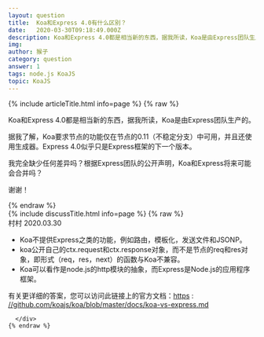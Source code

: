 ```yaml
---
layout: question
title:  Koa和Express 4.0有什么区别？
date:   2020-03-30T09:18:49.000Z
description: Koa和Express 4.0都是相当新的东西，据我所读，Koa是由Express团队生产的。据我了解，Koa要求节点的功能仅在节点的0.11（不稳定...
img: 
author: 猴子
category: question
answer: 1
tags: node.js KoaJS
topic: KoaJS
---
```

<div class="article-root">
  <div class="article">
    {% include articleTitle.html info=page %}
    {% raw %}
    <div class="article-content"><p><font style="vertical-align: inherit;"><font style="vertical-align: inherit;">Koa和Express 4.0都是相当新的东西，据我所读，Koa是由Express团队生产的。</font></font></p>

<p><font style="vertical-align: inherit;"><font style="vertical-align: inherit;">据我了解，Koa要求节点的功能仅在节点的0.11（不稳定分支）中可用，并且还使用生成器。</font><font style="vertical-align: inherit;">Express 4.0似乎只是Express框架的下一个版本。</font></font></p>

<p><font style="vertical-align: inherit;"><font style="vertical-align: inherit;">我完全缺少任何差异吗？</font><font style="vertical-align: inherit;">根据Express团队的公开声明，Koa和Express将来可能会合并吗？</font></font></p>

<p><font style="vertical-align: inherit;"><font style="vertical-align: inherit;">谢谢！</font></font></p></div>
    {% endraw %}
  </div>

  <div class="discuss-wrapper">
    {% include discussTitle.html info=page %}
    {% raw %}
    <div class="discuss-item">
        <div class="discuss-parent">
          <div class="discuss-meta">
            <span class="discuss-user">村村</span>
            <span class="discuss-time">2020.03.30</span>
          </div>
          <div class="discuss-comment"><ul>
<li><font style="vertical-align: inherit;"><font style="vertical-align: inherit;">Koa不提供Express之类的功能，例如路由，模板化，发送文件和JSONP。 </font></font></li>
<li><font style="vertical-align: inherit;"><font style="vertical-align: inherit;">koa公开自己的ctx.request和ctx.response对象，而不是节点的req和res对象，即形式（req，res，next）的函数与Koa不兼容。</font></font></li>
<li><font style="vertical-align: inherit;"><font style="vertical-align: inherit;">Koa可以看作是node.js的http模块的抽象，而Express是Node.js的应用程序框架。</font></font></li>
</ul>

<p><font style="vertical-align: inherit;"><font style="vertical-align: inherit;">有关更详细的答案，您可以访问此链接上的官方文档：</font><a href="https://github.com/koajs/koa/blob/master/docs/koa-vs-express.md" rel="nofollow noreferrer"><font style="vertical-align: inherit;">https</font></a><font style="vertical-align: inherit;"> :
 </font></font><a href="https://github.com/koajs/koa/blob/master/docs/koa-vs-express.md" rel="nofollow noreferrer"><font style="vertical-align: inherit;"><font style="vertical-align: inherit;">//github.com/koajs/koa/blob/master/docs/koa-vs-express.md</font></font></a></p></div>
        </div>
        
      </div>
    {% endraw %}
  </div>
<div>
